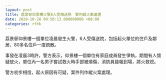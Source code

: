 ```yaml
---
layout: post
title: 荔景邨仰景樓火警6人受傷送院　警列縱火案處理
date: 2020-10-28 09:50:13.000000000 +08:00
categories: rthk
---
```


荔景邨仰景樓一個單位凌晨發生火警，6人受傷送院，包括起火單位的住戶及鄰居，80多名住戶一度疏散。

事發在凌晨3時許，警方表示，仰景樓一個單位有家庭成員發生爭執，期間有人懷疑放火，單位內一名男子嘗試救火時手部被燒傷，消防員接報到場，將火救熄。

警方初步相信，起火原因有可疑，案件列作縱火案處理。
